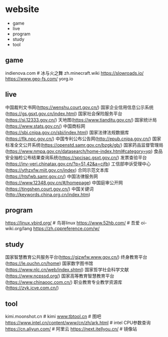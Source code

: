 # website
+	game
+	live	
+	program
+	study
+	tool

##	game
indienova.com		# 冰与火之舞
zh.minecraft.wiki
https://slowroads.io/
https://www.geo-fs.com/
yorg.io

##	live
中国裁判文书网(https://wenshu.court.gov.cn/)
国家企业信用信息公示系统(https://gs.gsxt.gov.cn/index.html)
国家社会保险服务平台(https://si.12333.gov.cn/)
天地图(https://www.tianditu.gov.cn/)
国家统计局(https://www.stats.gov.cn/)
中国商标网(https://sbj.cnipa.gov.cn/sbj/index.html)
国家法律法规数据库(https://flk.npc.gov.cn/)
中国专利公布公告网(http://epub.cnipa.gov.cn/)
国家标准全文公开系统(https://openstd.samr.gov.cn/bzgk/gb/)
国家药品监督管理局(https://www.nmpa.gov.cn/datasearch/home-index.html#category=yp)
食品安全抽检公布结果查询系统(https://spcjsac.gsxt.gov.cn/)
发票查验平台(https://inv-veri.chinatax.gov.cn/?p=51,42&a=cjfb)
工信部申诉受理中心(https://ythzxfw.miit.gov.cn/index)
合同示范文本库(https://htsfwb.samr.gov.cn/)
中国法律服务网(https://www.12348.gov.cn/#/homepage)
中国庭审公开网(https://tingshen.court.gov.cn/)
中国关键词(http://keywords.china.org.cn/index.htm)

##	program
https://linux.vbird.org/				# 鸟哥linux
https://www.52hb.com/					# 吾爱
oi-wiki.org/lang
https://zh.cppreference.com/w/

##	study
国家智慧教育公共服务平台(https://gjzwfw.www.gov.cn/)
终身教育平台(https://le.ouchn.cn/home)
国家数字图书馆(https://www.nlc.cn/web/index.shtml)
国家哲学社会科学文献(https://www.ncpssd.org/)
国家高等教育智慧教育平台(https://www.chinaooc.com.cn/)
职业教育专业教学资源库(https://zyk.icve.com.cn/)

##	tool
kimi.moonshot.cn		# kimi
www.tbtool.cn			# 图吧
https://www.intel.cn/content/www/cn/zh/ark.html		# intel CPU参数查询
https://cn.aliyun.com/	# 阿里云
https://next.itellyou.cn/	# 镜像站
